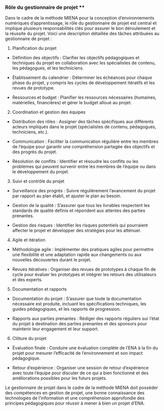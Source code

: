 
### Rôle du gestionnaire de projet **

Dans le cadre de la méthode MIENA pour la conception d’environnements numériques d’apprentissage, le rôle du gestionnaire de projet est central et implique plusieurs responsabilités clés pour assurer le bon déroulement et la réussite du projet. Voici une description détaillée des tâches attribuées au gestionnaire de projet :

1. Planification du projet

- Définition des objectifs : Clarifier les objectifs pédagogiques et techniques du projet en collaboration avec les spécialistes de contenu, les pédagogues, et les techniciens.
    
- Établissement du calendrier : Déterminer les échéances pour chaque phase du projet, y compris les cycles de développement itératifs et les revues de prototype.
    
- Ressources et budget : Planifier les ressources nécessaires (humaines, matérielles, financières) et gérer le budget alloué au projet.
    

2. Coordination et gestion des équipes

- Distribution des rôles : Assigner des tâches spécifiques aux différents acteurs impliqués dans le projet (spécialistes de contenu, pédagogues, techniciens, etc.).
    
- Communication : Faciliter la communication régulière entre les membres de l’équipe pour garantir une compréhension partagée des objectifs et des progrès du projet.
    
- Résolution de conflits : Identifier et résoudre les conflits ou les problèmes qui peuvent survenir entre les membres de l’équipe ou dans le développement du projet.
    

3. Suivi et contrôle du projet

- Surveillance des progrès : Suivre régulièrement l’avancement du projet par rapport au plan établi, et ajuster le plan au besoin.
    
- Gestion de la qualité : S’assurer que tous les livrables respectent les standards de qualité définis et répondent aux attentes des parties prenantes.
    
- Gestion des risques : Identifier les risques potentiels qui pourraient affecter le projet et développer des stratégies pour les atténuer.
    

4. Agile et itération

- Méthodologie agile : Implémenter des pratiques agiles pour permettre une flexibilité et une adaptation rapide aux changements ou aux nouvelles découvertes durant le projet.
    
- Revues itératives : Organiser des revues de prototypes à chaque fin de cycle pour évaluer les prototypes et intégrer les retours des utilisateurs et des experts.
    

5. Documentation et rapports

- Documentation du projet : S’assurer que toute la documentation nécessaire est produite, incluant les spécifications techniques, les guides pédagogiques, et les rapports de progression.
    
- Rapports aux parties prenantes : Rédiger des rapports réguliers sur l’état du projet à destination des parties prenantes et des sponsors pour maintenir leur engagement et leur support.
    

6. Clôture du projet

- Évaluation finale : Conduire une évaluation complète de l’ENA à la fin du projet pour mesurer l’efficacité de l’environnement et son impact pédagogique.
    
- Retour d’expérience : Organiser une session de retour d’expérience avec toute l’équipe pour discuter de ce qui a bien fonctionné et des améliorations possibles pour les futurs projets.
    

Le gestionnaire de projet dans le cadre de la méthode MIENA doit posséder des compétences en gestion de projet, une bonne connaissance des technologies de l’information et une compréhension approfondie des principes pédagogiques pour réussir à mener à bien un projet d’ENA.